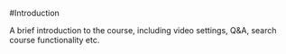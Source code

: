 #Introduction

A brief introduction to the course, including video settings, Q&A, search course functionality etc. 